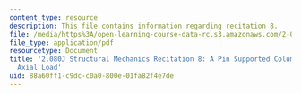 ```yaml
---
content_type: resource
description: This file contains information regarding recitation 8.
file: /media/https%3A/open-learning-course-data-rc.s3.amazonaws.com/2-080j-structural-mechanics-fall-2013/88a60ff1c9dcc0a0800e01fa82f4e7de_MIT2_080JF13_Recitation8.pdf
file_type: application/pdf
resourcetype: Document
title: '2.080J Structural Mechanics Recitation 8: A Pin Supported Column with Eccentric
  Axial Load'
uid: 88a60ff1-c9dc-c0a0-800e-01fa82f4e7de
---
```

